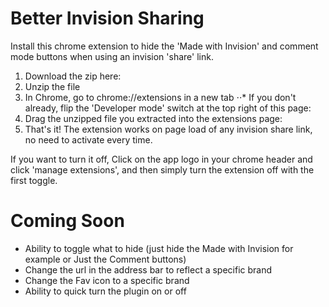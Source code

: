 # Better Invision Sharing
Install this chrome extension to hide the 'Made with Invision' and comment mode buttons when using an invision 'share' link.

1. Download the zip here:
2. Unzip the file
3. In Chrome, go to chrome://extensions in a new tab
⋅⋅* If you don't already, flip the 'Developer mode' switch at the top right of this page:
4. Drag the unzipped file you extracted into the extensions page:
5. That's it! The extension works on page load of any invision share link, no need to activate every time. 

If you want to turn it off, Click on the app logo in your chrome header and click 'manage extensions', and then simply turn the extension off with the first toggle.

# Coming Soon
* Ability to toggle what to hide (just hide the Made with Invision for example or Just the Comment buttons)
* Change the url in the address bar to reflect a specific brand
* Change the Fav icon to a specific brand
* Ability to quick turn the plugin on or off